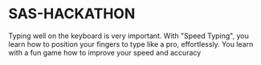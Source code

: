 # SAS-HACKATHON
Typing well on the keyboard is very important. With "Speed Typing", you learn how to position your fingers to type like a pro, effortlessly. You learn with a fun game how to improve your speed and accuracy
